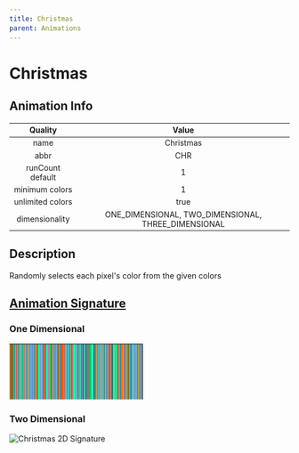 ```yaml
---
title: Christmas
parent: Animations
---
```


<!-- THIS FILE IS AUTOMATICALLY GENERATED -->
<!-- MAKE CHANGES TO THE AnimationInfo INSTANCE ASSOCIATED WITH THIS ANIMATION -->

# Christmas

## Animation Info

|Quality|Value|
|:-:|:-:|
|name|Christmas|
|abbr|CHR|
|runCount default|1|
|minimum colors|1|
|unlimited colors|true|
|dimensionality|ONE_DIMENSIONAL, TWO_DIMENSIONAL, THREE_DIMENSIONAL|

## Description
Randomly selects each pixel's color from the given colors

## [Animation Signature](Animation-Signatures)
### One Dimensional

![Christmas Signature](/signatures/christmas.png)

### Two Dimensional

![Christmas 2D Signature](/signatures/christmas.gif)

